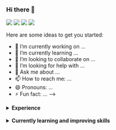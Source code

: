### Hi there 👋

[![](https://img.shields.io/badge/LinkedIn-gustavoeraldo-blue)](https://www.linkedin.com/in/gustavoeraldo/)
[![](https://img.shields.io/badge/Gmail-gustavosilva754%40gmail.com-red)](mailto:gustavosilva754@gmail.com)
[![](https://img.shields.io/badge/HackerRank-Gustavo_Eraldo-brightgreen)](https://www.hackerrank.com/gustavosilva754)
[![](https://img.shields.io/badge/CodeWars-Gustavo_Eraldo-red)](https://www.codewars.com/users/EraldoCi)


Here are some ideas to get you started:

- 🔭 I’m currently working on ...
- 🌱 I’m currently learning ...
- 👯 I’m looking to collaborate on ...
- 🤔 I’m looking for help with ...
- 💬 Ask me about ...
- 📫 How to reach me: ...
- 😄 Pronouns: ...
- ⚡ Fun fact: ...
-->

<details>
  <summary> <b> Experience </b> </summary>

* I have worked with C/C++ for some of University [projects](https://github.com/EraldoCi/ENG/)

* Also know a little bit of Python using in [IA projects](https://github.com/EraldoCi/ENG/tree/master/IA/Final%20Project) and some Web [Crawling](https://github.com/EraldoCi/web-crawler) (It's really simple actually)

* Have used JavaScript, Node.js and React in few [projects](https://github.com/EraldoCi/ecoleta)


* I also know Assembly RISC to program MicroControlers or PICs (more familiar with [12F675](https://ww1.microchip.com/downloads/en/devicedoc/41190c.pdf) and [18F4550](https://ww1.microchip.com/downloads/en/devicedoc/39632c.pdf)) used for diferent types of communication as [SPI](https://github.com/EraldoCi/ENG/tree/master/uControllers) or I2C and devices control, sensor reading etc.
 
<!-- [![Github Stats By Gustavo](https://github-readme-stats.vercel.app/api?username=EraldoCi&show_icons=true&title_color=fff&icon_color=79ff97&text_color=9f9f9f&bg_color=151515)](https://github.com/EraldoCi/github-readme-stats) -->

</details>

<br>

<details>
    <summary>  <b> Currently learning and improving skills </b> </summary>

* JavaScript 

* Algorithms, data struct and logic at Hackerrank & CodeWars (it's kind fun)

* MySQL, MongoDB

* Docker

* React and React Native

* AWS and Google Cloud plataform specially for IoT

</details>
